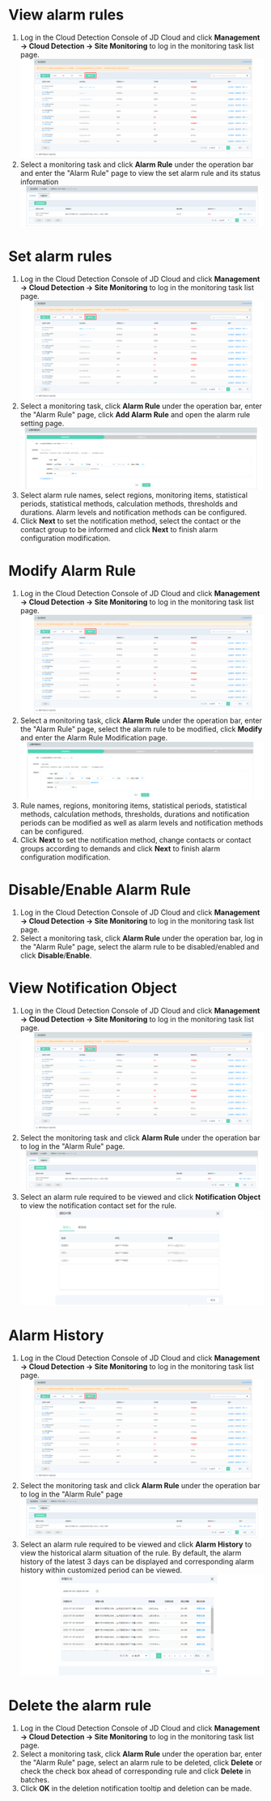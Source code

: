 # View alarm rules  
1. Log in the Cloud Detection Console of JD Cloud and click **Management -> Cloud Detection -> Site Monitoring** to log in the monitoring task list page.  
![任务列表](../../../../../image/Cloud-Detection/task-site-list.png) 
2. Select a monitoring task and click **Alarm Rule** under the operation bar and enter the "Alarm Rule" page to view the set alarm rule and its status information   
![规则列表](../../../../../image/Cloud-Detection/alarmrule_site-1.png) 

# Set alarm rules  
1. Log in the Cloud Detection Console of JD Cloud and click **Management -> Cloud Detection -> Site Monitoring** to log in the monitoring task list page.  
![任务列表](../../../../../image/Cloud-Detection/task-site-list.png) 
2. Select a monitoring task, click **Alarm Rule** under the operation bar, enter the "Alarm Rule" page, click **Add Alarm Rule** and open the alarm rule setting page.  
![设置报警规则](../../../../../image/Cloud-Detection/SetAlarm-1.png) 
3. Select alarm rule names, select regions, monitoring items, statistical periods, statistical methods, calculation methods, thresholds and durations. Alarm levels and notification methods can be configured.  
4. Click **Next** to set the notification method, select the contact or the contact group to be informed and click **Next** to finish alarm configuration modification.  

# Modify Alarm Rule  
1. Log in the Cloud Detection Console of JD Cloud and click **Management -> Cloud Detection -> Site Monitoring** to log in the monitoring task list page.  
![任务列表](../../../../../image/Cloud-Detection/task-site-list.png) 
2. Select a monitoring task, click **Alarm Rule** under the operation bar, enter the "Alarm Rule" page, select the alarm rule to be modified, click **Modify** and enter the Alarm Rule Modification page.  
![设置报警规则](../../../../../image/Cloud-Detection/ModifyAlarm-1.png)
3. Rule names, regions, monitoring items, statistical periods, statistical methods, calculation methods, thresholds, durations and notification periods can be modified as well as alarm levels and notification methods can be configured.  
4. Click **Next** to set the notification method, change contacts or contact groups according to demands and click **Next** to finish alarm configuration modification.  

# Disable/Enable Alarm Rule  
1. Log in the Cloud Detection Console of JD Cloud and click **Management -> Cloud Detection -> Site Monitoring** to log in the monitoring task list page.  
2. Select a monitoring task, click **Alarm Rule** under the operation bar, log in the "Alarm Rule" page, select the alarm rule to be disabled/enabled and click **Disable**/**Enable**.  

# View Notification Object  
1. Log in the Cloud Detection Console of JD Cloud and click **Management -> Cloud Detection -> Site Monitoring** to log in the monitoring task list page.  
![任务列表](../../../../../image/Cloud-Detection/task-site-list.png) 
2. Select the monitoring task and click **Alarm Rule** under the operation bar to log in the "Alarm Rule" page.  
![规则列表](../../../../../image/Cloud-Detection/alarmrule_site-1.png)  
3. Select an alarm rule required to be viewed and click **Notification Object** to view the notification contact set for the rule.  
![通知对象](../../../../../image/Cloud-Detection/contacts.png)

# Alarm History   
1. Log in the Cloud Detection Console of JD Cloud and click **Management -> Cloud Detection -> Site Monitoring** to log in the monitoring task list page.  
![任务列表](../../../../../image/Cloud-Detection/task-site-list.png) 
2. Select the monitoring task and click **Alarm Rule** under the operation bar to log in the "Alarm Rule" page  
![规则列表](../../../../../image/Cloud-Detection/alarmrule_site-1.png)  
3. Select an alarm rule required to be viewed and click **Alarm History** to view the historical alarm situation of the rule. By default, the alarm history of the latest 3 days can be displayed and corresponding alarm history within customized period can be viewed.
![报警历史](../../../../../image/Cloud-Detection/alarmhistory-1.png) 

# Delete the alarm rule  
1. Log in the Cloud Detection Console of JD Cloud and click **Management -> Cloud Detection -> Site Monitoring** to log in the monitoring task list page.  
2. Select a monitoring task, click **Alarm Rule** under the operation bar, enter the "Alarm Rule" page, select an alarm rule to be deleted, click **Delete** or check the check box ahead of corresponding rule and click **Delete** in batches.  
3. Click **OK** in the deletion notification tooltip and deletion can be made.

